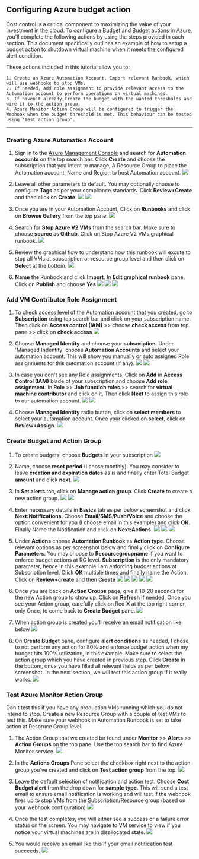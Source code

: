 ## Configuring Azure budget action

Cost control is a critical component to maximizing the value of your investment in the cloud. To configure a Budget and Budget actions in Azure, you'll complete the following actions by using the steps provided in each section. This document specifically outlines an example of how to setup a budget action to shutdown virtual machine when it meets the configured alert condition.

These actions included in this tutorial allow you to:

    1. Create an Azure Automation Account, Import relevant Runbook, which will use webhooks to stop VMs.
    2. If needed, Add role assignment to provide relevant access to the Automation account to perform operations on virtual machines.
    3. If haven't already,Create the budget with the wanted thresholds and wire it to the action group.
    4. Azure Monitor Action Group will be configured to trigger the Webhook when the budget threshold is met. This behaviour can be tested using 'Test action group'.
---

### Creating Azure Automation Account

1.	Sign in to the <a href="https://portal.azure.com/#home" target="_blank">Azure Management Console</a> and search for **Automation accounts** on the top search bar. Click **Create** and choose the subscription that you intent to manage, A Resource Group to place the Automation account, Name and Region to host Automation account.
    ![](https://raw.githubusercontent.com/ResearchComputing/Documentation/master/docs/cloud/azure/budget-actions/images/1.png)

2.	Leave all other parameters to default. You may optionally choose to configure **Tags** as per your compliance standards. Click **Review+Create** and then click on **Create**.
    ![](https://raw.githubusercontent.com/ResearchComputing/Documentation/master/docs/cloud/azure/budget-actions/images/2.png)
    ![](https://raw.githubusercontent.com/ResearchComputing/Documentation/master/docs/cloud/azure/budget-actions/images/3.png)

3.	Once you are in your Automation Account, Click on **Runbooks** and click on **Browse Gallery** from the top pane.
    ![](https://raw.githubusercontent.com/ResearchComputing/Documentation/master/docs/cloud/azure/budget-actions/images/4.png)

4.	Search for **Stop Azure V2 VMs** from the search bar. Make sure to choose **source** as **Github**. Click on Stop Azure V2 VMs graphical runbook.
    ![](https://raw.githubusercontent.com/ResearchComputing/Documentation/master/docs/cloud/azure/budget-actions/images/5.png)

5.	Review the graphical flow to understand how this runbook will excute to stop all VMs at subscription or resource group level and then click on **Select** at the bottom.
    ![](https://raw.githubusercontent.com/ResearchComputing/Documentation/master/docs/cloud/azure/budget-actions/images/6.png)

6. **Name** the Runbook and click **Import**. In **Edit graphical runbook** pane, Click on **Publish** and choose **Yes**
    ![](https://raw.githubusercontent.com/ResearchComputing/Documentation/master/docs/cloud/azure/budget-actions/images/7.png)
    ![](https://raw.githubusercontent.com/ResearchComputing/Documentation/master/docs/cloud/azure/budget-actions/images/8.png)
    ![](https://raw.githubusercontent.com/ResearchComputing/Documentation/master/docs/cloud/azure/budget-actions/images/9.png)




### Add VM Contributor Role Assignment

1.	To check access level of the Automation account that you created, go to **Subscription** using top search bar and click on your subscription name. Then click on **Access control (IAM)** >> choose **check access** from top pane >> click on **check access**
    ![](https://raw.githubusercontent.com/ResearchComputing/Documentation/master/docs/cloud/azure/budget-actions/images/9.1.png)

2.	Choose **Managed Identity** and choose your **subscription**. Under 'Managed Indentity' choose **Automation Accounts** and select your automation account. This will show you manually or auto assigned Role assignments for this automation account (if any). 
    ![](https://raw.githubusercontent.com/ResearchComputing/Documentation/master/docs/cloud/azure/budget-actions/images/9.2.png)
    ![](https://raw.githubusercontent.com/ResearchComputing/Documentation/master/docs/cloud/azure/budget-actions/images/9.3.png)

3.	In case you don't see any Role assignments, Click on **Add** in **Access Control (IAM)** blade of your subscription and choose **Add role assignment**.
In **Role** >> **Job function roles** >> search for **virtual machine contributor** and click on it. Then click **Next** to assign this role to our automation account.
    ![](https://raw.githubusercontent.com/ResearchComputing/Documentation/master/docs/cloud/azure/budget-actions/images/9.4.png)
    ![](https://raw.githubusercontent.com/ResearchComputing/Documentation/master/docs/cloud/azure/budget-actions/images/9.5.png)


4.	Choose **Managed Identity** radio button, click on **select members** to select your automation account. Once your clicked on **select**, click on **Review+Assign**.
    ![](https://raw.githubusercontent.com/ResearchComputing/Documentation/master/docs/cloud/azure/budget-actions/images/9.6.png)




### Create Budget and Action Group

1. To create budgets, choose **Budgets** in your subscription
    ![](https://raw.githubusercontent.com/ResearchComputing/Documentation/master/docs/cloud/azure/budget-actions/images/10.png)

2. Name, choose **reset period** (I chose monthly). You may consider to leave **creation and expiration dates** as is and finally enter Total Budget **amount** and click **next**.
    ![](https://raw.githubusercontent.com/ResearchComputing/Documentation/master/docs/cloud/azure/budget-actions/images/11.png)

3. In **Set alerts** tab, click on **Manage action group**. Click **Create** to create a new action group.
    ![](https://raw.githubusercontent.com/ResearchComputing/Documentation/master/docs/cloud/azure/budget-actions/images/12.png)
    ![](https://raw.githubusercontent.com/ResearchComputing/Documentation/master/docs/cloud/azure/budget-actions/images/13.png)

4. Enter necessary details in **Basics** tab as per below screenshot and click **Next:Notifications**. Choose **Email/SMS/Push/Voice** and choose the option convenient for you (I choose email in this example) and click **OK**. Finally Name the Notification and click on **Next:Actions**.
    ![](https://raw.githubusercontent.com/ResearchComputing/Documentation/master/docs/cloud/azure/budget-actions/images/14.png)
    ![](https://raw.githubusercontent.com/ResearchComputing/Documentation/master/docs/cloud/azure/budget-actions/images/15.png)
    ![](https://raw.githubusercontent.com/ResearchComputing/Documentation/master/docs/cloud/azure/budget-actions/images/16.png)

5. Under **Actions** choose **Automation Runbook** as **Action type**. Choose relevant options as per screenshot below and finally click on **Configure Parameters**. You may choose to **Resourcegroupname** if you want to enforce budget actions at RG level. **Subscription** is the only mandatory parameter, hence in this example I am enforcing budget actions at Subscription level. Click **OK** multiple times and finally name the Action. Click on **Review+create** and then **Create**
    ![](https://raw.githubusercontent.com/ResearchComputing/Documentation/master/docs/cloud/azure/budget-actions/images/17.png)
    ![](https://raw.githubusercontent.com/ResearchComputing/Documentation/master/docs/cloud/azure/budget-actions/images/18.png)
    ![](https://raw.githubusercontent.com/ResearchComputing/Documentation/master/docs/cloud/azure/budget-actions/images/19.png)
    ![](https://raw.githubusercontent.com/ResearchComputing/Documentation/master/docs/cloud/azure/budget-actions/images/20.png)
    ![](https://raw.githubusercontent.com/ResearchComputing/Documentation/master/docs/cloud/azure/budget-actions/images/21.png)

6. Once you are back on **Action Groups** page, give it 10-20 seconds for the new Action group to show up. Click on **Refresh** if needed. Once you see your Action group, carefully click on Red **X** at the top right corner, only Once, to come back to **Create Budget** pane.
    ![](https://raw.githubusercontent.com/ResearchComputing/Documentation/master/docs/cloud/azure/budget-actions/images/24.png)

7. When action group is created you'll receive an email notification like below
    ![](https://raw.githubusercontent.com/ResearchComputing/Documentation/master/docs/cloud/azure/budget-actions/images/22.png)

8. On **Create Budget** pane, configure **alert conditions** as needed, I chose to not perform any action for 80% and enforce budget action when my budget hits 100% utilization, in this example. Make sure to select the action group which you have created in previous step. Click **Create** in the bottom, once you have filled all relevant fields as per below screenshot. In the next section, we will test this action group if it really works.
    ![](https://raw.githubusercontent.com/ResearchComputing/Documentation/master/docs/cloud/azure/budget-actions/images/25.png)




### Test Azure Monitor Action Group

Don't test this if you have any production VMs running which you do not intend to stop. Create a new Resource Group with a couple of test VMs to test this. Make sure your webhook in Automation Runbook is set to take action at Resoruce Group level.

1. The Action Group that we created be found under **Monitor** >> **Alerts** >> **Action Groups** on the top pane. Use the top search bar to find Azure Monitor service.
    ![](https://raw.githubusercontent.com/ResearchComputing/Documentation/master/docs/cloud/azure/budget-actions/images/26.png)

2. In the **Actions Groups** Pane select the checkbox right next to the action group you've created and click on **Test action group** from the top.
    ![](https://raw.githubusercontent.com/ResearchComputing/Documentation/master/docs/cloud/azure/budget-actions/images/27.png)

3. Leave the default selection of notification and action test. Choose **Cost Budget alert** from the drop down for **sample type**. This will send a test email to ensure email notification is working and will test if the webhook fires up to stop VMs from the Subscription/Resource group (based on your webhook configuration) 
    ![](https://raw.githubusercontent.com/ResearchComputing/Documentation/master/docs/cloud/azure/budget-actions/images/28.png)

4. Once the test completes, you will either see a success or a failure error status on the screen. You may navigate to VM service to view if you notice your virtual machines are in disallocated state.
    ![](https://raw.githubusercontent.com/ResearchComputing/Documentation/master/docs/cloud/azure/budget-actions/images/29.png)

5. You would receive an email like this if your email notification test succeeds. 
    ![](https://raw.githubusercontent.com/ResearchComputing/Documentation/master/docs/cloud/azure/budget-actions/images/30.png)
